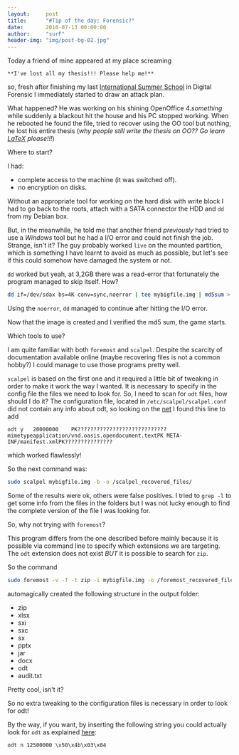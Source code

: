 ```yaml
---
layout:     post
title:      "#Tip of the day: Forensic?"
date:       2016-07-13 00:00:00
author:     "surF"
header-img: "img/post-bg-02.jpg"
---
```


Today a friend of mine appeared at my place screaming 

```
**I've lost all my thesis!!! Please help me!**
```
so, fresh after finishing my last [International Summer
School](http://studyitin.ee/c3s) in Digital
Forensic I immediately started to draw an attack plan.

What happened?
He was working on his shining OpenOffice 4._something_ while suddenly a blackout
hit the house and his PC stopped working.
When he rebooted he found the file, tried to recover using the OO tool but
nothing, he lost his entire thesis (*why people still write the thesis on OO??
Go learn [LaTeX](https://it.wikipedia.org/wiki/LaTeX) please!!!*)



Where to start?

I had:

* complete access to the machine (it was switched off).
* no encryption on disks.

Without an appropriate tool for working on the hard disk with write block I had
to go back to the roots, attach with a SATA connector the HDD and `dd` from my
Debian box. 

But, in the meanwhile, he told me that another friend _previously_ had tried to
use a _Windows_ tool but he had a I/O error and could not finish the job.
Strange, isn't it?
The guy probably worked `live` on the mounted partition, which is something I have
learnt to avoid as much as possible, but let's see if this could somehow have damaged
the system or not.

`dd` worked but yeah, at 3,2GB there was a read-error that fortunately the program
managed to skip itself. How?  

```sh
dd if=/dev/sdax bs=4K conv=sync,noerror | tee mybigfile.img | md5sum > mybigfile.md5
```

Using the `noerror`, `dd` managed to continue after hitting the I/O error.

Now that the image is created and I verified the md5 sum, the game starts.

Which tools to use?

I am quite familiar with both `foremost` and `scalpel`.
Despite the scarcity of documentation available online (maybe recovering files
is not a common hobby?) I could manage to use those programs pretty well.

`scalpel` is based on the first one and it required a little bit of tweaking in
order to make it work the way I wanted. It is necessary to specify in the
config file the files we need to look for. So, I need to scan for `odt` files,
how should I do it?
The configuration file, located in `/etc/scalpel/scalpel.conf` did not contain any info
about odt, so looking on the
[net](https://ubuntuforums.org/showthread.php?t=1378119) I found this line to add 

```
odt y   20000000    PK????????????????????????????mimetypeapplication/vnd.oasis.opendocument.textPK META-INF/manifest.xmlPK???????????????
```

which worked flawlessly!

So the next command was:

```sh
sudo scalpel mybigfile.img -b -o /scalpel_recovered_files/
```

Some of the results were ok, others were false positives. 
I tried to `grep -l` to get some info from the files in the folders but I was
not lucky enough to find the complete version of the file I was looking for. 

So, why not trying with `foremost`?

This program differs from the one described before mainly because it is
possible via command line to specify which extensions we are targeting. The
`odt` extension does not exist *BUT* it is possible to search for `zip`. 

So the command

```sh
sudo foremost -v -T -t zip -i mybigfile.img -o /foremost_recovered_files/
```

automagically created the following structure in the output folder:

* zip
* xlsx
* sxi
* sxc
* sx
* pptx
* jar
* docx
* odt
* audit.txt

Pretty cool, isn't it?

So no extra tweaking to the configuration files is necessary in order to look
for odt!

By the way, if you want, by inserting the following string you could actually
look for `odt` as explained [here](http://www.cfitaly.net/it/carvingodt):

```
odt n 12500000 \x50\x4b\x03\x04 
```











